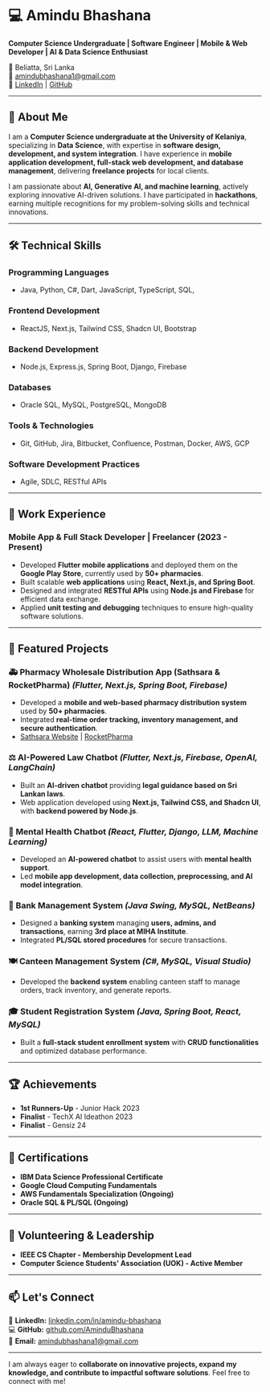 # 💻 Amindu Bhashana  

**Computer Science Undergraduate | Software Engineer | Mobile & Web Developer | AI & Data Science Enthusiast**  

📍 Beliatta, Sri Lanka  
📧 amindubhashana1@gmail.com  
🔗 [LinkedIn](https://www.linkedin.com/in/amindu-bhashana) | [GitHub](https://github.com/AminduBhashana)  

---

## 🚀 About Me  

I am a **Computer Science undergraduate at the University of Kelaniya**, specializing in **Data Science**, with expertise in **software design, development, and system integration**. I have experience in **mobile application development, full-stack web development, and database management**, delivering **freelance projects** for local clients.  

I am passionate about **AI, Generative AI, and machine learning**, actively exploring innovative AI-driven solutions. I have participated in **hackathons**, earning multiple recognitions for my problem-solving skills and technical innovations.  

---

## 🛠️ Technical Skills  

### **Programming Languages**  
- Java, Python, C#, Dart, JavaScript, TypeScript, SQL,   

### **Frontend Development**  
- ReactJS, Next.js, Tailwind CSS, Shadcn UI, Bootstrap  

### **Backend Development**  
- Node.js, Express.js, Spring Boot, Django, Firebase  

### **Databases**  
- Oracle SQL, MySQL, PostgreSQL, MongoDB  

### **Tools & Technologies**  
- Git, GitHub, Jira, Bitbucket, Confluence, Postman, Docker, AWS, GCP  

### **Software Development Practices**  
- Agile, SDLC, RESTful APIs 

---

## 🔹 Work Experience  

### **Mobile App & Full Stack Developer | Freelancer (2023 - Present)**  
- Developed **Flutter mobile applications** and deployed them on the **Google Play Store**, currently used by **50+ pharmacies**.  
- Built scalable **web applications** using **React, Next.js, and Spring Boot**.  
- Designed and integrated **RESTful APIs** using **Node.js and Firebase** for efficient data exchange.  
- Applied **unit testing and debugging** techniques to ensure high-quality software solutions.  

---

## 📌 Featured Projects  

### **🚑 Pharmacy Wholesale Distribution App (Sathsara & RocketPharma)** *(Flutter, Next.js, Spring Boot, Firebase)*  
- Developed a **mobile and web-based pharmacy distribution system** used by **50+ pharmacies**.  
- Integrated **real-time order tracking, inventory management, and secure authentication**.  
- [Sathsara Website](https://sathsara.lk) | [RocketPharma](https://rocketpharma.lk)  

### **⚖️ AI-Powered Law Chatbot** *(Flutter, Next.js, Firebase, OpenAI, LangChain)*  
- Built an **AI-driven chatbot** providing **legal guidance based on Sri Lankan laws**.  
- Web application developed using **Next.js, Tailwind CSS, and Shadcn UI**, with **backend powered by Node.js**.  

### **🧠 Mental Health Chatbot** *(React, Flutter, Django, LLM, Machine Learning)*  
- Developed an **AI-powered chatbot** to assist users with **mental health support**.  
- Led **mobile app development, data collection, preprocessing, and AI model integration**.  

### **🏦 Bank Management System** *(Java Swing, MySQL, NetBeans)*  
- Designed a **banking system** managing **users, admins, and transactions**, earning **3rd place at MIHA Institute**.  
- Integrated **PL/SQL stored procedures** for secure transactions.  

### **🍽️ Canteen Management System** *(C#, MySQL, Visual Studio)*  
- Developed the **backend system** enabling canteen staff to manage orders, track inventory, and generate reports.  

### **🎓 Student Registration System** *(Java, Spring Boot, React, MySQL)*  
- Built a **full-stack student enrollment system** with **CRUD functionalities** and optimized database performance.  

---

## 🏆 Achievements  

- **1st Runners-Up** - Junior Hack 2023  
- **Finalist** - TechX AI Ideathon 2023  
- **Finalist** - Gensiz 24  

---

## 📜 Certifications  

- **IBM Data Science Professional Certificate**  
- **Google Cloud Computing Fundamentals**  
- **AWS Fundamentals Specialization (Ongoing)**  
- **Oracle SQL & PL/SQL (Ongoing)**  

---

## 🤝 Volunteering & Leadership  

- **IEEE CS Chapter - Membership Development Lead**  
- **Computer Science Students' Association (UOK) - Active Member**  

---

## 📫 Let's Connect  

💼 **LinkedIn:** [linkedin.com/in/amindu-bhashana](https://www.linkedin.com/in/amindu-bhashana)  
💻 **GitHub:** [github.com/AminduBhashana](https://github.com/AminduBhashana)  
📧 **Email:** amindubhashana1@gmail.com  

---

I am always eager to **collaborate on innovative projects, expand my knowledge, and contribute to impactful software solutions**. Feel free to connect with me!  
